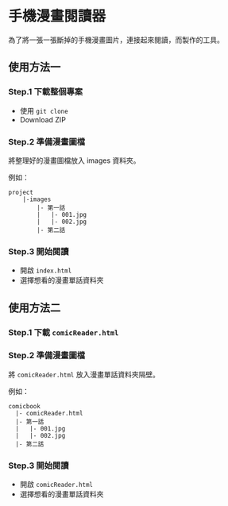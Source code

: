 # 手機漫畫閱讀器

為了將一張一張斷掉的手機漫畫圖片，連接起來閱讀，而製作的工具。

## 使用方法一
### Step.1 下載整個專案
* 使用 `git clone`
* Download ZIP

### Step.2 準備漫畫圖檔
將整理好的漫畫圖檔放入 images 資料夾。

例如：
```
project
    |-images
        |- 第一話
        |   |- 001.jpg
        |   |- 002.jpg
        |- 第二話
```

### Step.3 開始閱讀
* 開啟 `index.html`
* 選擇想看的漫畫單話資料夾


## 使用方法二
### Step.1 下載 `comicReader.html`

### Step.2 準備漫畫圖檔
將 `comicReader.html` 放入漫畫單話資料夾隔壁。

例如：
```
comicbook
  |- comicReader.html
  |- 第一話
  |   |- 001.jpg
  |   |- 002.jpg
  |- 第二話
```

### Step.3 開始閱讀
* 開啟 `comicReader.html`
* 選擇想看的漫畫單話資料夾
